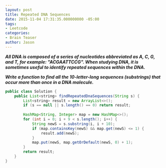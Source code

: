 ```yaml
---
layout: post
title: Repeated DNA Sequences
date: 2015-11-04 17:31:35.000000000 -05:00
tags:
- Leetcode
categories:
- Brain Teaser
author: Jason
---
```

<p><strong><em>All DNA is composed of a series of nucleotides abbreviated as A, C, G, and T, for example: "ACGAATTCCG". When studying DNA, it is sometimes useful to identify repeated sequences within the DNA.</p>

Write a function to find all the 10-letter-long sequences (substrings) that occur more than once in a DNA molecule.</em></strong></p>
``` java
public class Solution {
    public List<string> findRepeatedDnaSequences(String s) {
        List<string> result = new ArrayList<>();
        if (s == null || s.length() == 0) return result;
        
        HashMap<String, Integer> map = new HashMap<>();
        for (int i = 0; i + 9 < s.length(); i++) {
            String newS = s.substring(i, i + 10);
            if (map.containsKey(newS) && map.get(newS) <= 1) {
                result.add(newS);
            }
            map.put(newS, map.getOrDefault(newS, 0) + 1);
        }
        return result;
    }
}
```
